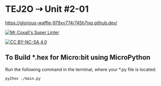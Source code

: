 # TEJ2O ⇢ Unit #2-01

https://glorious-waffle-979xv774r745h7jxq.github.dev/

[![Mr Coxall's Super Linter](https://github.com/MTHS-TEJ2O-1-2023/TEJ2O-Unit-2-01-Cedric-dehghan-nejad/workflows/Mr%20Coxall's%20Super%20Linter/badge.svg)](https://github.com/MTHS-TEJ2O-1-2023/TEJ2O-Unit-2-01-Cedric-dehghan-nejad/actions)

[![CC BY-NC-SA 4.0](https://img.shields.io/badge/License-CC%20BY--NC--SA%204.0-blue.svg)](./LICENSE)

## To Build *.hex for Micro:bit using MicroPython

Run the following command in the terminal, where your *.py file is located:

``` bash
py2hex ./main.py
```

